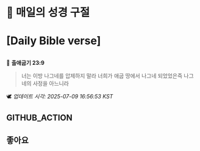 # 🙏 매일의 성경 구절
# [Daily Bible verse]
##
<!-- START_BIBLE_VERSE -->
📖 **출애굽기 23:9**
> 너는 이방 나그네를 압제하지 말라 너희가 애굽 땅에서 나그네 되었었은즉 나그네의 사정을 아느니라

🕊️ _업데이트 시각: 2025-07-09 16:56:53 KST_
  <!-- END_BIBLE_VERSE -->
## GITHUB_ACTION
## 좋아요